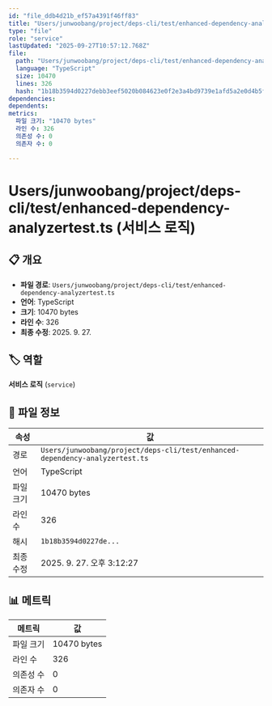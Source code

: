```yaml
---
id: "file_ddb4d21b_ef57a4391f46ff83"
title: "Users/junwoobang/project/deps-cli/test/enhanced-dependency-analyzertest.ts (서비스 로직)"
type: "file"
role: "service"
lastUpdated: "2025-09-27T10:57:12.768Z"
file:
  path: "Users/junwoobang/project/deps-cli/test/enhanced-dependency-analyzertest.ts"
  language: "TypeScript"
  size: 10470
  lines: 326
  hash: "1b18b3594d0227debb3eef5020b084623e0f2e3a4bd9739e1afd5a2e0d4b5f69"
dependencies:
dependents:
metrics:
  파일 크기: "10470 bytes"
  라인 수: 326
  의존성 수: 0
  의존자 수: 0

---
```


# Users/junwoobang/project/deps-cli/test/enhanced-dependency-analyzertest.ts (서비스 로직)

## 📋 개요

- **파일 경로**: `Users/junwoobang/project/deps-cli/test/enhanced-dependency-analyzertest.ts`
- **언어**: TypeScript
- **크기**: 10470 bytes
- **라인 수**: 326
- **최종 수정**: 2025. 9. 27.

## 🏷️ 역할

**서비스 로직** (`service`)

## 📄 파일 정보

| 속성 | 값 |
|------|----|
| 경로 | `Users/junwoobang/project/deps-cli/test/enhanced-dependency-analyzertest.ts` |
| 언어 | TypeScript |
| 파일 크기 | 10470 bytes |
| 라인 수 | 326 |
| 해시 | `1b18b3594d0227de...` |
| 최종 수정 | 2025. 9. 27. 오후 3:12:27 |

## 📊 메트릭

| 메트릭 | 값 |
|--------|----|
| 파일 크기 | 10470 bytes |
| 라인 수 | 326 |
| 의존성 수 | 0 |
| 의존자 수 | 0 |

